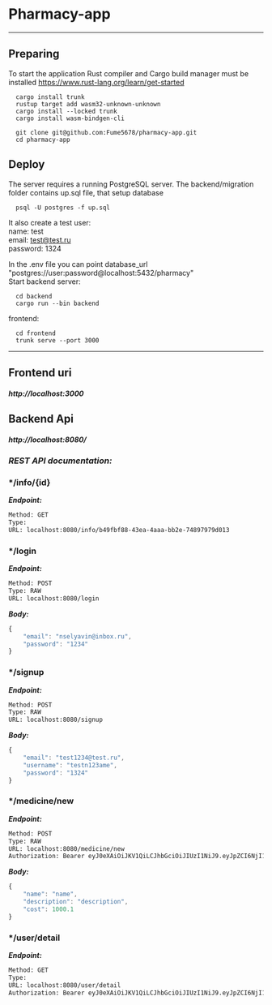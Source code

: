 # Pharmacy-app
____
## Preparing
To start the application Rust compiler and Cargo build manager must be installed https://www.rust-lang.org/learn/get-started

```
  cargo install trunk
  rustup target add wasm32-unknown-unknown
  cargo install --locked trunk
  cargo install wasm-bindgen-cli
  
  git clone git@github.com:Fume5678/pharmacy-app.git
  cd pharmacy-app
```
## Deploy

The server requires a running PostgreSQL server. The backend/migration folder contains up.sql file, that setup database
```
  psql -U postgres -f up.sql
```
It also create a test user:\
name:     test\
email:    test@test.ru\
password: 1324

In the .env file you can point database_url "postgres://user:password@localhost:5432/pharmacy"\
Start backend server:
```
  cd backend
  cargo run --bin backend 
```
frontend:
```
  cd frontend
  trunk serve --port 3000
```
____
## Frontend uri
##### http://localhost:3000

## Backend Api
##### http://localhost:8080/
### ***REST API documentation:***
### */info/{id}



***Endpoint:***

```bash
Method: GET
Type: 
URL: localhost:8080/info/b49fbf88-43ea-4aaa-bb2e-74897979d013
```



### */login



***Endpoint:***

```bash
Method: POST
Type: RAW
URL: localhost:8080/login
```



***Body:***

```js        
{
    "email": "nselyavin@inbox.ru",
    "password": "1234"
}
```



### */signup



***Endpoint:***

```bash
Method: POST
Type: RAW
URL: localhost:8080/signup
```



***Body:***

```js        
{
    "email": "test1234@test.ru",
    "username": "testn123ame",
    "password": "1324"
}
```


### */medicine/new



***Endpoint:***

```bash
Method: POST
Type: RAW
URL: localhost:8080/medicine/new
Authorization: Bearer eyJ0eXAiOiJKV1QiLCJhbGciOiJIUzI1NiJ9.eyJpZCI6NjI1MzE5ODUwMzczNzE2Nzg3MiwiZXhwIjoxNjUzOTExODI2fQ.UnkhAp5_jEEW52jUs_opnsAH8YoGPX7-UXjC4YZTkC8
```



***Body:***

```js        
{
    "name": "name",
    "description": "description",
    "cost": 1000.1
}

```


### */user/detail



***Endpoint:***

```bash
Method: GET
Type: 
URL: localhost:8080/user/detail
Authorization: Bearer eyJ0eXAiOiJKV1QiLCJhbGciOiJIUzI1NiJ9.eyJpZCI6NjI1MzE5ODUwMzczNzE2Nzg3MiwiZXhwIjoxNjUzOTExODI2fQ.UnkhAp5_jEEW52jUs_opnsAH8YoGPX7-UXjC4YZTkC8
```




